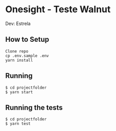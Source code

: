 # Onesight - Teste Walnut
Dev: Estrela

## How to Setup

```
Clone repo
cp .env.sample .env
yarn install
```

## Running

```
$ cd projectfolder
$ yarn start
```

## Running the tests

```
$ cd projectfolder
$ yarn test
```